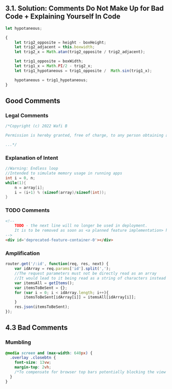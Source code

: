 ## 3.1. Solution: Comments Do Not Make Up for Bad Code + Explaining Yourself In Code

```javascript
let hypotaneous;

{
    let trig2_opposite = height - boxHeight;
    let trig2_adjacent = this.boxwidth;
    let trig2_x = Math.atan(trig2_opposite / trig2_adjacent);

    let trig1_opposite = boxWidth;
    let trig1_x = Math.PI/2 - trig2_x;
    let trig1_hypotaneous = trig1_opposite /  Math.sin(trig1_x);

    hypotaneous = trig1_hypotaneous;
}
```
## Good Comments

### Legal Comments

```javascript
/*Copyright (c) 2022 Wafi B

Permission is hereby granted, free of charge, to any person obtaining a copy of this software and associated documentation files (the "Software"), to deal in the Software without restriction, including without limitation the rights to use, copy, modify, merge, publish, distribute, sublicense, and/or sell copies of the Software, and to permit persons to whom the Software is furnished to do so, subject to the following conditions:

...*/
```

<!--### Informative Comments-->
### Explanation of Intent

```c
//Warning: Endless loop
//Intended to simulate memory usage in running apps
int i = 0, n;
while(1){
    n = array[i];
    i = (i+1) % (sizeof(array)/sizeof(int));
}
```

### TODO Comments

```html
<!--
    TODO - the next line will no longer be used in deployment.
    It is to be removed as soon as <a planned feature implementation> has been implemented
-->
<div id='deprecated-feature-container-0'></div>
```

### Amplification

```javascript
router.get('/:id', function(req, res, next) {
    var idArray = req.params['id'].split(',');
    //The request parameters must not be directly read as an array
    //It would lead to it being read as a string of characters instead
    var itemsAll = getItems();
    var itemsToBeSent = {};
    for (var i = 0; i < idArray.length; i++){
        itemsToBeSent[idArray[i]] = itemsAll[idArray[i]];
    }
    res.json(itemsToBeSent);
});
```

## 4.3 Bad Comments

### Mumbling

```css
@media screen and (max-width: 640px) {
  .overlay .closebtn {
    font-size: 13vw;
    margin-top: 2vh;
    /*To compensate for browser top bars potentially blocking the view on some phones, top margin is enlarged*/
  }
}
```

<!--### Redundant Comments-->
<!--### Misleading Comments-->
<!--### Mandated Comments-->
<!--### Noise Comments-->
<!--### Scary Noise-->
<!--### Don't Use a Comment When You Can Use a Function or a Variable>
<!--### Position Markers-->
<!--### Closing Brace Comments>
<!--### Attribution and Bylines>
<!--### Commented-Out Code-->
<!--### HTML Comments>
<!--### Nonlocal Information-->
<!--### Too Much Information-->
<!--### Inobvious Connection-->
<!--### Function Headers-->
<!--### Javadocs in Nonpublic Code-->
<!--### Bibliography-->